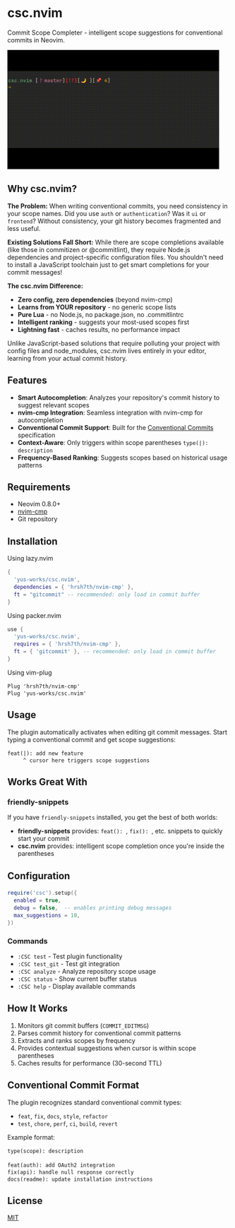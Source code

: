 # csc.nvim

Commit Scope Completer - intelligent scope suggestions for conventional commits in Neovim.

![Demo](./csc-demo.gif)

## Why csc.nvim?

**The Problem:** When writing conventional commits, you need consistency in your scope names. Did you use `auth` or `authentication`? Was it `ui` or `frontend`? Without consistency, your git history becomes fragmented and less useful.

**Existing Solutions Fall Short:** While there are scope completions available (like those in commitizen or @commitlint), they require Node.js dependencies and project-specific configuration files. You shouldn't need to install a JavaScript toolchain just to get smart completions for your commit messages!

**The csc.nvim Difference:** 
- **Zero config, zero dependencies** (beyond nvim-cmp)
- **Learns from YOUR repository** - no generic scope lists
- **Pure Lua** - no Node.js, no package.json, no .commitlintrc
- **Intelligent ranking** - suggests your most-used scopes first
- **Lightning fast** - caches results, no performance impact

Unlike JavaScript-based solutions that require polluting your project with config files and node_modules, csc.nvim lives entirely in your editor, learning from your actual commit history.

## Features

- **Smart Autocompletion**: Analyzes your repository's commit history to suggest relevant scopes
- **nvim-cmp Integration**: Seamless integration with nvim-cmp for autocompletion
- **Conventional Commit Support**: Built for the [Conventional Commits](https://www.conventionalcommits.org/) specification
- **Context-Aware**: Only triggers within scope parentheses `type(|): description`
- **Frequency-Based Ranking**: Suggests scopes based on historical usage patterns

## Requirements

- Neovim 0.8.0+
- [nvim-cmp](https://github.com/hrsh7th/nvim-cmp)
- Git repository

## Installation

Using lazy.nvim

```lua
{
  'yus-works/csc.nvim',
  dependencies = { 'hrsh7th/nvim-cmp' },
  ft = "gitcommit" -- recommended: only load in commit buffer
}
```

Using packer.nvim

```lua
use {
  'yus-works/csc.nvim',
  requires = { 'hrsh7th/nvim-cmp' },
  ft = { 'gitcommit' }, -- recommended: only load in commit buffer
}
```

Using vim-plug
```
Plug 'hrsh7th/nvim-cmp'
Plug 'yus-works/csc.nvim'
```

## Usage

The plugin automatically activates when editing git commit messages. Start typing a conventional commit and get scope suggestions:

```
feat(|): add new feature
     ^ cursor here triggers scope suggestions
```

## Works Great With

### friendly-snippets
If you have `friendly-snippets` installed, you get the best of both worlds:
- **friendly-snippets** provides: `feat(): `, `fix(): `, etc. snippets to quickly start your commit
- **csc.nvim** provides: intelligent scope completion once you're inside the parentheses

## Configuration

```lua
require('csc').setup({
  enabled = true,
  debug = false,  -- enables printing debug messages
  max_suggestions = 10,
})
```

### Commands

- `:CSC test` - Test plugin functionality
- `:CSC test_git` - Test git integration
- `:CSC analyze` - Analyze repository scope usage
- `:CSC status` - Show current buffer status
- `:CSC help` - Display available commands

## How It Works

1. Monitors git commit buffers (`COMMIT_EDITMSG`)
2. Parses commit history for conventional commit patterns
3. Extracts and ranks scopes by frequency
4. Provides contextual suggestions when cursor is within scope parentheses
5. Caches results for performance (30-second TTL)

## Conventional Commit Format

The plugin recognizes standard conventional commit types:
- `feat`, `fix`, `docs`, `style`, `refactor`
- `test`, `chore`, `perf`, `ci`, `build`, `revert`

Example format:
```
type(scope): description

feat(auth): add OAuth2 integration
fix(api): handle null response correctly
docs(readme): update installation instructions
```

## License

[MIT](LICENSE)
